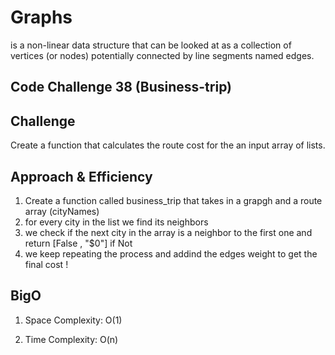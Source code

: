 # Graphs
is a non-linear data structure that can be looked at as a collection of vertices (or nodes) potentially connected by line segments named edges.

## Code Challenge 38 (Business-trip)
## Challenge 
Create a function that calculates the route cost for the an input array of lists.


## Approach & Efficiency
1. Create a function called business_trip  that takes in a grapgh and a route array (cityNames)
2. for every city in the list we find its neighbors 
3. we check if the next city in the array is a neighbor to the first one and return [False , "$0"] if Not
4. we keep repeating the process and addind the edges weight to get the final cost !

## BigO
1. Space Complexity: O(1)

2. Time Complexity: O(n)

